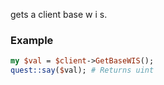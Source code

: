 gets a client base w i s.
### Example

```perl
my $val = $client->GetBaseWIS();
quest::say($val); # Returns uint
```